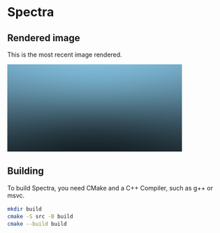 # Spectra

## Rendered image
This is the most recent image rendered.

![Image rendered with Spectra](out.png)

## Building
To build Spectra, you need CMake and a C++ Compiler, such as g++ or msvc.
```bash
mkdir build
cmake -S src -B build
cmake --build build
```
